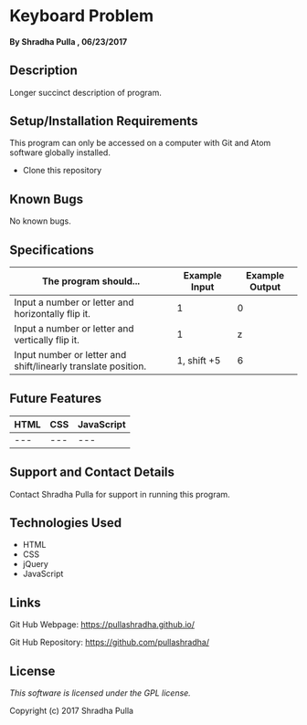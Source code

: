 # Keyboard Problem

#### By Shradha Pulla , 06/23/2017

## Description

Longer succinct description of program.

## Setup/Installation Requirements

This program can only be accessed on a computer with Git and Atom software globally installed.

* Clone this repository

## Known Bugs

No known bugs.

## Specifications

The program should... | Example Input | Example Output
----- | ----- | -----
Input a number or letter and horizontally flip it. | 1 | 0
Input a number or letter and vertically flip it. | 1 | z
Input number or letter and shift/linearly translate position. | 1, shift +5 | 6

## Future Features

HTML | CSS | JavaScript
----- | ----- | -----
--- | --- | ---

## Support and Contact Details

Contact Shradha Pulla for support in running this program.

## Technologies Used

* HTML
* CSS
* jQuery
* JavaScript

## Links

Git Hub Webpage: https://pullashradha.github.io/

Git Hub Repository: https://github.com/pullashradha/

## License

*This software is licensed under the GPL license.*

Copyright (c) 2017 Shradha Pulla
